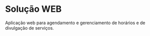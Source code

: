 # Solução WEB
Aplicação web para agendamento e gerenciamento de horários e de divulgação de serviços.
